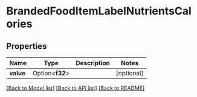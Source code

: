 # BrandedFoodItemLabelNutrientsCalories

## Properties

Name | Type | Description | Notes
------------ | ------------- | ------------- | -------------
**value** | Option<**f32**> |  | [optional]

[[Back to Model list]](../README.md#documentation-for-models) [[Back to API list]](../README.md#documentation-for-api-endpoints) [[Back to README]](../README.md)


